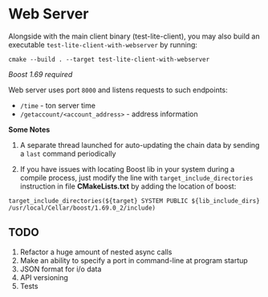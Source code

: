 # Web Server

Alongside with the main client binary (test-lite-client), you may also build an executable `test-lite-client-with-webserver` by running:

```cmake --build . --target test-lite-client-with-webserver```

*Boost 1.69 required*

Web server uses port `8000` and listens requests to such endpoints:

* `/time` - ton server time
* `/getaccount/<account_address>` - address information

**Some Notes**

1. A separate thread launched for auto-updating the chain data by sending a `last` command periodically

1. If you have issues with locating Boost lib in your system during a compile process, just modify the line with `target_include_directories` instruction in file **CMakeLists.txt** by adding the location of boost:

```target_include_directories(${target} SYSTEM PUBLIC ${lib_include_dirs} /usr/local/Cellar/boost/1.69.0_2/include)```


## TODO

1. Refactor a huge amount of nested async calls
1. Make an ability to specify a port in command-line at program startup
1. JSON format for i/o data
1. API versioning
1. Tests